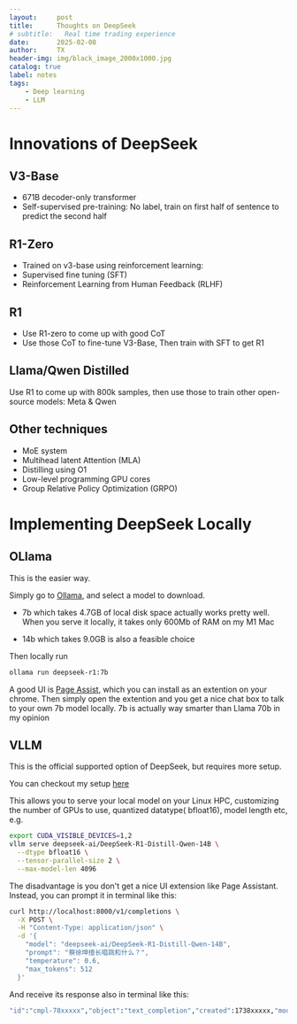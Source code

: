 ```yaml
---
layout:     post
title:      Thoughts on DeepSeek
# subtitle:   Real time trading experience
date:       2025-02-08
author:     TX
header-img: img/black_image_2000x1000.jpg
catalog: true
label: notes
tags:
    - Deep learning
    - LLM
---
```


# Innovations of DeepSeek
## V3-Base
- 671B decoder-only transformer
- Self-supervised pre-training:
No label, train on first half of sentence to predict the second half

## R1-Zero

- Trained on v3-base using reinforcement learning:
- Supervised fine tuning (SFT)
- Reinforcement Learning from Human Feedback (RLHF)

## R1

- Use R1-zero to come up with good CoT
- Use those CoT to fine-tune V3-Base, Then train with SFT to get R1

## Llama/Qwen Distilled

Use R1 to come up with 800k samples, then use those
to train other open-source models: Meta & Qwen

## Other techniques

- MoE system
- Multihead latent Attention (MLA)
- Distilling using O1
- Low-level programming GPU cores
- Group Relative Policy Optimization (GRPO)

# Implementing DeepSeek Locally

## OLlama
This is the easier way.

Simply go to [Ollama](https://ollama.com/library/deepseek-r1), and select a model to download.

- 7b which takes 4.7GB of local disk space actually works pretty well. 
When you serve it locally, it takes only 600Mb of RAM on my M1 Mac

- 14b which takes 9.0GB is also a feasible choice

Then locally run
```bash
ollama run deepseek-r1:7b
```

A good UI is [Page Assist](https://chromewebstore.google.com/detail/page-assist-a-web-ui-for/jfgfiigpkhlkbnfnbobbkinehhfdhndo?hl=en&pli=1), which you can install as an extention on your chrome. Then simply open the extention and you get a nice chat box to talk to your own 7b model locally. 7b is actually way smarter than Llama 70b in my opinion

## VLLM

This is the official supported option of DeepSeek, but requires more setup.

You can checkout my setup [here](https://github.com/JackxTong/DeepSeek-local)

This allows you to serve your local model on your Linux HPC, customizing the number of GPUs to use, quantized datatype( bfloat16), model length etc, e.g.

```bash
export CUDA_VISIBLE_DEVICES=1,2
vllm serve deepseek-ai/DeepSeek-R1-Distill-Qwen-14B \
  --dtype bfloat16 \
  --tensor-parallel-size 2 \
  --max-model-len 4096
```

The disadvantage is you don't get a nice UI extension like Page Assistant.
Instead, you can prompt it in terminal like this:

```bash
curl http://localhost:8000/v1/completions \
  -X POST \
  -H "Content-Type: application/json" \
  -d '{
    "model": "deepseek-ai/DeepSeek-R1-Distill-Qwen-14B",
    "prompt": "蔡徐坤擅长唱跳和什么？",
    "temperature": 0.6,
    "max_tokens": 512
  }'
```

And receive its response also in terminal like this:
```bash
"id":"cmpl-78xxxxx","object":"text_completion","created":1738xxxxx,"model":"deepseek-ai/DeepSeek-R1-Distill-Qwen-14B","choices":[{"index":0,"text":" 蔡徐坤擅长唱跳和什么？\n好，用户问蔡徐坤擅长唱跳和什么。首先，我需要确认蔡徐坤的主要才能。他确实是唱跳歌手，所以唱跳肯定是他的强项。接下来，他还有什么特别的技能呢？\n\n我记得他参加过《偶像练习生》节目，表现出色，所以可能还有其他的才能。比如，他有没有特别擅长的舞蹈风格？或者他在音乐创作方面有贡献？\n\n另外，蔡徐坤可能在其他领域也有涉猎，比如时尚或者主持。这些可能也是他的强项。需要详细列举出来，让用户全面了解。\n\n所以，整理一下，我会回答说他唱跳rap篮球\n</think>\n\n蔡徐坤擅长唱跳rap篮球，练习两年半。","logprobs":null,"finish_reason":"stop","stop_reason":null,"prompt_logprobs":null}],"usage":{"prompt_tokens":10,"total_tokens":295,"completion_tokens":285,"prompt_tokens_details":null}}
```
